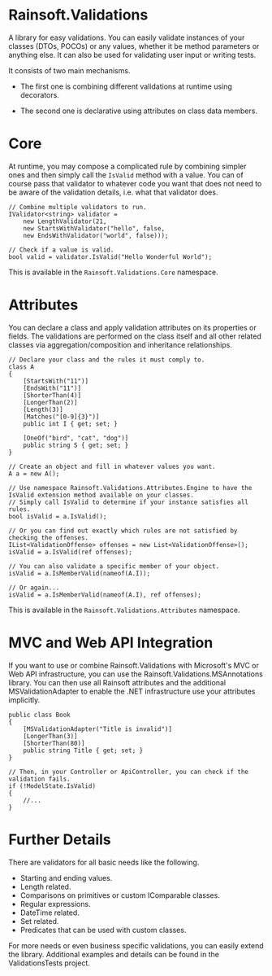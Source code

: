 # Rainsoft.Validations
A library for easy validations. You can easily validate instances of your classes (DTOs, POCOs) or any values, whether it be method parameters or anything else. It can also be used for validating user input or writing tests.

It consists of two main mechanisms.

* The first one is combining different validations at runtime using decorators.

* The second one is declarative using attributes on class data members.

# Core #
At runtime, you may compose a complicated rule by combining simpler ones and then simply call the `IsValid` method with a value. You can of course pass that validator to whatever code you want that does not need to be aware of the validation details, i.e. what that validator does.

```
// Combine multiple validators to run.
IValidator<string> validator =
    new LengthValidator(21,
    new StartsWithValidator("hello", false,
    new EndsWithValidator("world", false)));

// Check if a value is valid.
bool valid = validator.IsValid("Hello Wonderful World");
```
This is available in the `Rainsoft.Validations.Core` namespace.

# Attributes #
You can declare a class and apply validation attributes on its properties or fields. The validations are performed on the class itself and all other related classes via aggregation/composition and inheritance relationships.

```
// Declare your class and the rules it must comply to.
class A
{
	[StartsWith("11")]
	[EndsWith("11")]
	[ShorterThan(4)]
	[LongerThan(2)]
	[Length(3)]
	[Matches("[0-9]{3}")]
	public int I { get; set; }

	[OneOf("bird", "cat", "dog")]
	public string S { get; set; }
}

// Create an object and fill in whatever values you want.
A a = new A();

// Use namespace Rainsoft.Validations.Attributes.Engine to have the IsValid extension method available on your classes.
// Simply call IsValid to determine if your instance satisfies all rules.
bool isValid = a.IsValid();

// Or you can find out exactly which rules are not satisfied by checking the offenses.
IList<ValidationOffense> offenses = new List<ValidationOffense>();
isValid = a.IsValid(ref offenses);

// You can also validate a specific member of your object.
isValid = a.IsMemberValid(nameof(A.I)); 

// Or again...
isValid = a.IsMemberValid(nameof(A.I), ref offenses);
```
This is available in the `Rainsoft.Validations.Attributes` namespace.

# MVC and Web API Integration #
If you want to use or combine Rainsoft.Validations with Microsoft's MVC or Web API infrastructure, you can use the Rainsoft.Validations.MSAnnotations library.
You can then use all Rainsoft attributes and the additional MSValidationAdapter to enable the .NET infrastructure use your attributes implicitly.

```
public class Book
{
	[MSValidationAdapter("Title is invalid")]
	[LongerThan(3)]
	[ShorterThan(80)]
	public string Title { get; set; }
}

// Then, in your Controller or ApiController, you can check if the validation fails.
if (!ModelState.IsValid)
{
	//...
}
```

# Further Details #
There are validators for all basic needs like the following.
* Starting and ending values.
* Length related.
* Comparisons on primitives or custom IComparable classes.
* Regular expressions.
* DateTime related.
* Set related.
* Predicates that can be used with custom classes.

For more needs or even business specific validations, you can easily extend the library. Additional examples and details can be found in the ValidationsTests project.
